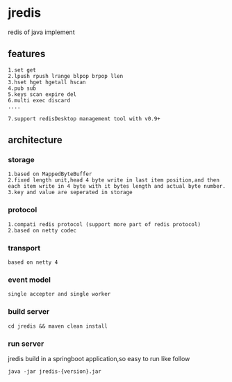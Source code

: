# jredis
redis of java implement

## features
  
    1.set get
    2.lpush rpush lrange blpop brpop llen
    3.hset hget hgetall hscan
    4.pub sub
    5.keys scan expire del
    6.multi exec discard
    ....
    
    7.support redisDesktop management tool with v0.9+
    
## architecture
### storage
    1.based on MappedByteBuffer
    2.fixed length unit,head 4 byte write in last item position,and then each item write in 4 byte with it bytes length and actual byte number.
    3.key and value are seperated in storage
### protocol
    1.compati redis protocol (support more part of redis protocol)
    2.based on netty codec
### transport
    based on netty 4
### event model
    single accepter and single worker

### build server
    cd jredis && maven clean install
### run server
 jredis build in a springboot application,so easy to run like follow
 
    java -jar jredis-{version}.jar

